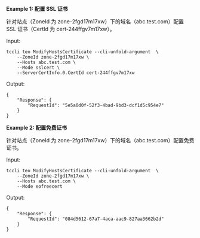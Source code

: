 **Example 1: 配置 SSL 证书**

针对站点（ZoneId 为 zone-2fgd17m17xw）下的域名（abc.test.com）配置 SSL 证书（CertId 为 cert-244ffgv7m17xw）。

Input: 

```
tccli teo ModifyHostsCertificate --cli-unfold-argument  \
    --ZoneId zone-2fgd17m17xw \
    --Hosts abc.test.com \
    --Mode sslcert \
    --ServerCertInfo.0.CertId cert-244ffgv7m17xw
```

Output: 
```
{
    "Response": {
        "RequestId": "5e5a0d0f-52f3-4bad-9bd3-dcf1d5c954e7"
    }
}
```

**Example 2: 配置免费证书**

针对站点（ZoneId 为 zone-2fgd17m17xw）下的域名（abc.test.com）配置免费证书。

Input: 

```
tccli teo ModifyHostsCertificate --cli-unfold-argument  \
    --ZoneId zone-2fgd17m17xw \
    --Hosts abc.test.com \
    --Mode eofreecert
```

Output: 
```
{
    "Response": {
        "RequestId": "084d5612-67a7-4aca-aac9-827aa3662b2d"
    }
}
```

